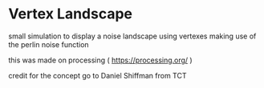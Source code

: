 # Vertex Landscape
small simulation to display a noise landscape using vertexes making use of the perlin noise function

this was made on processing ( https://processing.org/ )

credit for the concept go to Daniel Shiffman from TCT
